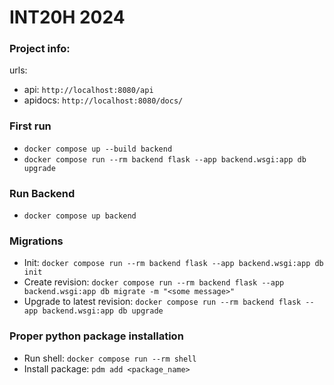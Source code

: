 # INT20H 2024

### Project info:
urls:
- api: `http://localhost:8080/api`
- apidocs: `http://localhost:8080/docs/`


### First run
- `docker compose up --build backend`
- `docker compose run --rm backend flask --app backend.wsgi:app db upgrade`


### Run Backend
- `docker compose up backend`


### Migrations
- Init: `docker compose run --rm backend flask --app backend.wsgi:app db init`
- Create revision: `docker compose run --rm backend flask --app backend.wsgi:app db migrate -m "<some message>"`
- Upgrade to latest revision: `docker compose run --rm backend flask --app backend.wsgi:app db upgrade`


### Proper python package installation
- Run shell: `docker compose run --rm shell`
- Install package: `pdm add <package_name>`
